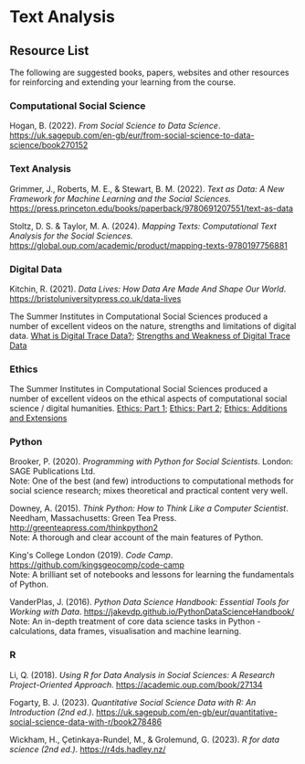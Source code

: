 # Text Analysis

## Resource List

The following are suggested books, papers, websites and other resources for reinforcing and extending your learning from the course.

### Computational Social Science

Hogan, B. (2022). *From Social Science to Data Science*. <a href="https://uk.sagepub.com/en-gb/eur/from-social-science-to-data-science/book270152" target=_blank>https://uk.sagepub.com/en-gb/eur/from-social-science-to-data-science/book270152</a>

### Text Analysis

Grimmer, J., Roberts, M. E., & Stewart, B. M. (2022). *Text as Data: A New Framework for Machine Learning and the Social Sciences.* <a href="https://press.princeton.edu/books/paperback/9780691207551/text-as-data" target=_blank>https://press.princeton.edu/books/paperback/9780691207551/text-as-data</a>

Stoltz, D. S. & Taylor, M. A. (2024). *Mapping Texts: Computational Text Analysis for the Social Sciences.* <a href="https://global.oup.com/academic/product/mapping-texts-9780197756881" target=_blank>https://global.oup.com/academic/product/mapping-texts-9780197756881</a>

### Digital Data

Kitchin, R. (2021). *Data Lives: How Data Are Made And Shape Our World*. <a href="https://bristoluniversitypress.co.uk/data-lives" target=_blank>https://bristoluniversitypress.co.uk/data-lives</a>

The Summer Institutes in Computational Social Sciences produced a number of excellent videos on the nature, strengths and limitations of digital data. [What is Digital Trace Data?](https://sicss.io/overview/what-is-digital-trace-data); [Strengths and Weakness of Digital Trace Data](https://sicss.io/overview/strengths-and-weaknesses-of-digital-trace-data)

### Ethics

The Summer Institutes in Computational Social Sciences produced a number of excellent videos on the ethical aspects of computational social science / digital humanities. [Ethics: Part 1](https://sicss.io/overview/ethics-part-1); [Ethics: Part 2](https://sicss.io/overview/ethics-part-2); [Ethics: Additions and Extensions](https://sicss.io/overview/ethics-additions-and-extensions)

### Python

Brooker, P. (2020). *Programming with Python for Social Scientists*. London: SAGE Publications Ltd. <br>
Note: One of the best (and few) introductions to computational methods for social science research; mixes theoretical and practical content very well.

Downey, A. (2015). *Think Python: How to Think Like a Computer Scientist*. Needham, Massachusetts: Green Tea Press. <a href="http://greenteapress.com/thinkpython2" target=_blank>http://greenteapress.com/thinkpython2</a> <br>
Note: A thorough and clear account of the main features of Python.

King's College London (2019). *Code Camp*. <a href="https://github.com/kingsgeocomp/code-camp" target=_blank>https://github.com/kingsgeocomp/code-camp</a> <br>
Note: A brilliant set of notebooks and lessons for learning the fundamentals of Python.

VanderPlas, J. (2016). *Python Data Science Handbook: Essential Tools for Working with Data*. <a href="https://jakevdp.github.io/PythonDataScienceHandbook/" target=_blank>https://jakevdp.github.io/PythonDataScienceHandbook/</a> <br>
Note: An in-depth treatment of core data science tasks in Python - calculations, data frames, visualisation and machine learning.

### R

Li, Q. (2018). *Using R for Data Analysis in Social Sciences: A Research Project-Oriented Approach.* <a href="https://academic.oup.com/book/27134" target=_blank>https://academic.oup.com/book/27134</a>

Fogarty, B. J. (2023). *Quantitative Social Science Data with R: An Introduction (2nd ed.)*. <a href="https://uk.sagepub.com/en-gb/eur/quantitative-social-science-data-with-r/book278486" target=_blank>https://uk.sagepub.com/en-gb/eur/quantitative-social-science-data-with-r/book278486</a>

Wickham, H., Çetinkaya-Rundel, M., & Grolemund, G. (2023). *R for data science (2nd ed.)*. <a href="https://r4ds.hadley.nz/" target=_blank>https://r4ds.hadley.nz/</a>